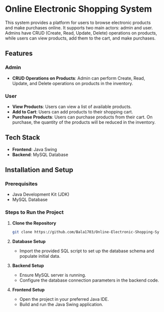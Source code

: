 # Online Electronic Shopping System

 This system provides a platform for users to browse electronic products and make purchases online. It supports two main actors: admin and user. Admins have CRUD (Create, Read, Update, Delete) operations on products, while users can view products, add them to the cart, and make purchases.

## Features

### Admin
- **CRUD Operations on Products**: Admin can perform Create, Read, Update, and Delete operations on products in the inventory.

### User
- **View Products**: Users can view a list of available products.
- **Add to Cart**: Users can add products to their shopping cart.
- **Purchase Products**: Users can purchase products from their cart. On purchase, the quantity of the products will be reduced in the inventory.

## Tech Stack

- **Frontend**: Java Swing
- **Backend**: MySQL Database

## Installation and Setup

### Prerequisites
- Java Development Kit (JDK)
- MySQL Database

### Steps to Run the Project

1. **Clone the Repository**
    ```bash
    git clone https://github.com/Bala1703/Online-Electronic-Shopping-System.git
    ```

2. **Database Setup**
    - Import the provided SQL script to set up the database schema and populate initial data.

3. **Backend Setup**
    - Ensure MySQL server is running.
    - Configure the database connection parameters in the backend code.

4. **Frontend Setup**
    - Open the project in your preferred Java IDE.
    - Build and run the Java Swing application.

